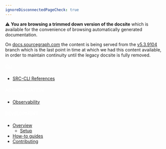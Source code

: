 ```yaml
---
ignoreDisconnectedPageCheck: true
---
```

<style>
  .heading{
    color:#fff;
    display: inline-block;
    font-size: 14px;
    font-weight: bold;
    letter-spacing: 0;
    line-height: 30px;
    margin: calc(1.5*var(--spacing)) 0 calc(.5*var(--spacing));
    text-decoration: none;
    text-transform: uppercase;
    text-align: center;
  }
  .theme-light .heading{color: black;}
</style>

<!--

This page is the sidebar on https://docs.sourcegraph.com.

Keep it as a single list with at most 2 levels. (Anything else may not render correctly.)

-->

<p>⚠️ <b>You are browsing a trimmed down version of the docsite</b> which is available for the convenience of browsing automatically generated documentation.</p>
<p>On <a href="https://docs.sourcegraph.com">docs.sourcegraph.com</a> the content is being served from the <a href="">v5.3.9104</a> branch which
is the last point in time at which we had this content available, in order to maintain continuity until the legacy docsite is fully removed.</p>

<h3 class="heading">CLI</h3>

- [SRC-CLI References](cli/references/index.md)

<h3 class="heading">Administration</h3>

- [Observability](admin/observability/index.md)

<h3 class="heading">Development</h3>

- [Overview](dev/index.md)
  - [Setup](dev/setup/index.md)
- [How-to guides](dev/how-to/index.md)
- [Contributing](dev/contributing.md)
